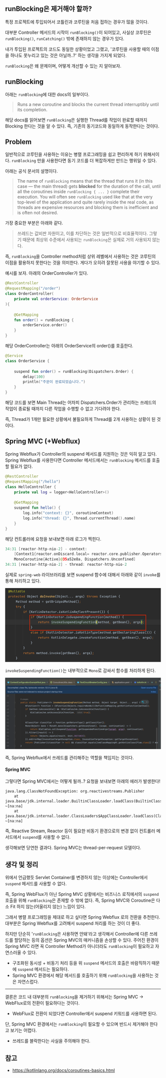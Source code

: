 ## runBlocking은 제거해야 할까?

특정 프로젝트에 투입되어서 코틀린과 코루틴을 처음 접하는 경우가 많을 것이다.

대부분 Controller 메서드의 시작이 `runBlocking()`이 되어있고, 사실상 코루틴은 `runBlocking()`, `runCatching()` 밖에 존재하지 않는 경우가 있다.  

내가 투입된 프로젝트의 코드도 동일한 상황이었고 그랬고, '코루틴을 사용할 때의 이점을 하나도 못누리고 있는 것은 아닐까..?' 하는 생각을 가지게 되었다.

`runBlocking`은 왜 문제이며, 어떻게 개선할 수 있는 지 알아보자.

## runBlocking

아래는 `runBlocking`에 대한 docs의 일부이다.

> Runs a new coroutine and blocks the current thread interruptibly until its completion.

해당 docs를 읽어보면 `runBlocking`은 실행한 Thread를 작업이 완료할 때까지 Blocking 한다는 것을 알 수 있다. 즉, 기존의 동기코드와 동일하게 동작한다는 것이다.

## Problem

일반적으로 코루틴을 사용하는 이유는 병렬 프로그래밍을 쉽고 편리하게 하기 위해서이다. `runBlocking` 만을 사용한다면 동기 코드를 더 복잡하게만 만드는 행위일 수 있다.

아래는 공식 문서의 설명이다.

> The name of `runBlocking` means that the thread that runs it (in this case — the main thread) gets **blocked** for the duration of the call, until all the coroutines inside `runBlocking { ... }` complete their execution. You will often see `runBlocking` used like that at the very top-level of the application and quite rarely inside the real code, as threads are expensive resources and blocking them is inefficient and is often not desired.

가장 중요한 부분은 아래와 같다.

> 쓰레드는 값비싼 자원이고, 이를 차단하는 것은 일반적으로 비효율적이다. 그렇기 때문에  최상위 수준에서 사용되는 `runBlocking`은 실제로 거의 사용되지 않는다.

즉, `runBlocking`을 Controller method처럼 상위 레벨에서 사용하는 것은 코루틴의 이점을 활용하지 못한다는 것을 의미한다. 게다가 오히려 잘못된 사용을 야기할 수 있다.

예시를 보자. 아래의 OrderController가 있다.

```kotlin
@RestController
@RequestMapping("/order")
class OrderController(
    private val orderService: OrderService
){

    @GetMapping
    fun order() = runBlocking {
        orderService.order()
    }
}
```

해당 OrderController는 아래의 OrderService의 order()를 호출한다.

```kotlin
@Service
class OrderService {

    suspend fun order() = runBlocking(Dispatchers.Order) {
        delay(100)
        println("주문이 완료되었습니다.")
    }
}
```

해당 코드를 보면 Main Thread는 어차피 Dispatchers.Order가 관리하는 쓰레드의 작업이 종료될 때까지 다른 작업을 수행할 수 없고 기다려야 한다.

즉, Thread가 1개만 필요한 상황에서 불필요하게 Thread를 2개 사용하는 상황이 된 것이다.

## Spring MVC (+Webflux)

Spring Webflux가 Controller의 suspend 메서드를 지원하는 것은 익히 알고 있다. Spring Webflux를 사용한다면 Controller 메서드에서는 `runBlocking` 메서드를 호출할 필요가 없다.

```kotlin
@RestController
@RequestMapping("/hello")
class HelloController {
    private val log = logger<HelloController>()

    @GetMapping
    suspend fun hello() {
        log.info("context: {}", coroutineContext)
        log.info("thread: {}", Thread.currentThread().name)
    }
}
```

해당 컨트롤러에 요청을 보내보면 아래 로그가 찍힌다.

```kotlin
34:31 [reactor-http-nio-2] - context:
    [Context1{reactor.onDiscard.local= reactor.core.publisher.Operators$$Lambda/0x0000000123657b60@7bbfcea9}, 
    MonoCoroutine{Active}@35a52e8a, Dispatchers.Unconfined]
34:31 [reactor-http-nio-2] - thread: reactor-http-nio-2
```

실제로 `spring-web` 라이브러리를 보면 suspend 함수에 대해서 아래와 같이 `invoke`를 통해 처리하고 있다.

![img.png](img.png)

`invokeSuspendingFunction()`는 내부적으로 `Mono`로 감싸서 함수를 처리하게 된다.

![img_1.png](img_1.png)

즉, Spring Webflux에서 쓰레드를 관리해주는 역할을 책임지는 것이다.

#### Spring MVC

그렇다면 Spring MVC에서는 어떻게 될까..? 요청을 보내보면 아래의 에러가 발생한다!

```
java.lang.ClassNotFoundException: org.reactivestreams.Publisher
	at java.base/jdk.internal.loader.BuiltinClassLoader.loadClass(BuiltinClassLoader.java:641) ~[na:na]
	at java.base/jdk.internal.loader.ClassLoaders$AppClassLoader.loadClass(ClassLoaders.java:188) ~[na:na]
```

즉, Reactive Stream, Reactor 등이 필요한 비동기 환경으로의 변경 없이 컨트롤러 메서드에서 `suspend`를 사용할 수 없다.

생각해보면 당연한 결과다. Spring MVC는 thread-per-request 모델이다.

## 생각 및 정리

위에서 언급했듯 Servlet Container를 변경하지 않는 이상에는 Controller에서 `suspend` 메서드를 사용할 수 없다.

즉, Spring WebFlux가 아닌 Spring MVC 상황에서는 비즈니스 로직에서의 `suspend` 호출을 위해 `runBlocking`은 존재할 수 밖에 없다.
즉, Spring MVC와 Coroutine은 다소 Fit 하지 않는(어울리지 않는) 느낌이 있다.

그래서 병렬 프로그래밍을 제대로 하고 싶다면 Spring Webflux 로의 전환을 추천한다. 대부분은 Spring Webflux를 고려해서 suspend 처리를 하는 것이 더 좋다.

하지만 단순히 '`runBlocking`은 사용하면 안돼'라고 생각해서 Controller에 다른 쓰레드를 할당하는 등의 옵션은 Spring MVC의 매커니즘을 손상할 수 있다. 주어진 환경이 Spring MVC 라면 꼭 Controller Method가 아니더라도 `runBlocking`이 필요하고 자연스러울 수 있다.
- 구조화된 동시성 + 비동기 처리 등을 위 `suspend` 메서드의 호출은 바람직하기 때문에 `suspend` 메서드는 필요하다.
- Spring MVC 환경에서 해당 메서드를 호출하기 위해 `runBlocking`을 사용하는 것은 자연스럽다.


---

결론은 코드 내 대부분의 `runBlocking`을 제거하기 위해서는 Spring MVC -> WebFlux로의 전환이 필요하다는 것이다.
- WebFlux로 전환이 되었다면 Controller에서 suspend 키워드를 사용하면 된다.

단, Spring MVC 환경에서는 `runBlocking`이 필요할 수 있으며 반드시 제거해야 한다고 보기는 어렵다.
- 쓰레드를 블락한다는 사실을 주의해야 한다.

## 참고

- https://kotlinlang.org/docs/coroutines-basics.html